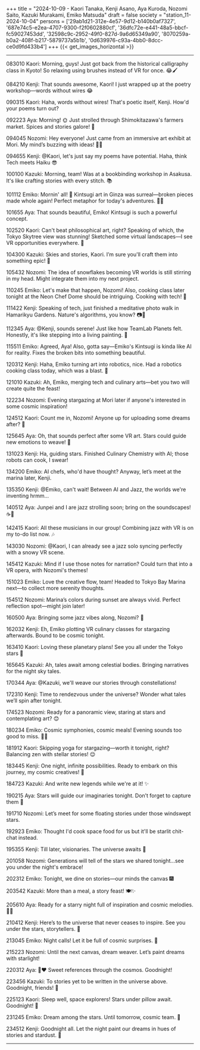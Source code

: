 +++
title = "2024-10-09 - Kaori Tanaka, Kenji Asano, Aya Kuroda, Nozomi Saito, Kazuki Murakami, Emiko Matsuda"
draft = false
society = "station_11-2024-10-04"
persons = ['29ab1d21-312e-4e57-9d12-b140b0af7327', '687e74c5-e2ea-4707-9300-f2f0602880cf', '36dfc72e-e441-48a5-bbcf-fc59027453dd', '32598c9c-2952-49f0-827d-9a6d65349a90', '8070259a-b0a2-408f-b217-5879737a5b1b', '0d639976-c93a-4bb0-8dcc-ce0d9fd433b4']
+++
{{< get_images_horizontal >}}


---
083010 Kaori: Morning, guys! Just got back from the historical calligraphy class in Kyoto! So relaxing using brushes instead of VR for once. 😂🖌️

084210 Kenji: That sounds awesome, Kaori! I just wrapped up at the poetry workshop—words without wires 😂

090315 Kaori: Haha, words without wires! That's poetic itself, Kenji. How'd your poems turn out?

092223 Aya: Morning! 🌞 Just strolled through Shimokitazawa's farmers market. Spices and stories galore! 🍅

094045 Nozomi: Hey everyone! Just came from an immersive art exhibit at Mori. My mind’s buzzing with ideas! 🎨✨

094655 Kenji: @Kaori, let's just say my poems have potential. Haha, think Tech meets Haiku 😎

100100 Kazuki: Morning, team! Was at a bookbinding workshop in Asakusa. It's like crafting stories with every stitch. 📚

101112 Emiko: Mornin' all! 🌟 Kintsugi art in Ginza was surreal—broken pieces made whole again! Perfect metaphor for today's adventures. 🏺✨

101655 Aya: That sounds beautiful, Emiko! Kintsugi is such a powerful concept.

102520 Kaori: Can't beat philosophical art, right? Speaking of which, the Tokyo Skytree view was stunning! Sketched some virtual landscapes—I see VR opportunities everywhere. 🌆

104300 Kazuki: Skies and stories, Kaori. I’m sure you'll craft them into something epic! 🌌

105432 Nozomi: The idea of snowflakes becoming VR worlds is still stirring in my head. Might integrate them into my next project.

110245 Emiko: Let's make that happen, Nozomi! Also, cooking class later tonight at the Neon Chef Dome should be intriguing. Cooking with tech! 🍳

111422 Kenji: Speaking of tech, just finished a meditative photo walk in Hamarikyu Gardens. Nature's algorithms, you know? 📷🍃

112345 Aya: @Kenji, sounds serene! Just like how TeamLab Planets felt. Honestly, it's like stepping into a living painting. 💫

115511 Emiko: Agreed, Aya! Also, gotta say—Emiko's Kintsugi is kinda like AI for reality. Fixes the broken bits into something beautiful.

120312 Kenji: Haha, Emiko turning art into robotics, nice. Had a robotics cooking class today, which was a blast. 🥘

121010 Kazuki: Ah, Emiko, merging tech and culinary arts—bet you two will create quite the feast!

122234 Nozomi: Evening stargazing at Mori later if anyone's interested in some cosmic inspiration!

124512 Kaori: Count me in, Nozomi! Anyone up for uploading some dreams after? 💫

125645 Aya: Oh, that sounds perfect after some VR art. Stars could guide new emotions to weave! 🚀

131023 Kenji: Ha, guiding stars. Finished Culinary Chemistry with AI; those robots can cook, I swear!

134200 Emiko: AI chefs, who'd have thought? Anyway, let’s meet at the marina later, Kenji. 

135350 Kenji: @Emiko, can't wait! Between AI and Jazz, the worlds we're inventing hrmm...

140512 Aya: Junpei and I are jazz strolling soon; bring on the soundscapes! ☕️🎷

142415 Kaori: All these musicians in our group! Combining jazz with VR is on my to-do list now. 🎶

143030 Nozomi: @Kaori, I can already see a jazz solo syncing perfectly with a snowy VR scene.

145412 Kazuki: Mind if I use those notes for narration? Could turn that into a VR opera, with Nozomi's themes!

151023 Emiko: Love the creative flow, team! Headed to Tokyo Bay Marina next—to collect more serenity thoughts.

154512 Nozomi: Marina’s colors during sunset are always vivid. Perfect reflection spot—might join later!

160500 Aya: Bringing some jazz vibes along, Nozomi? 🎷

162032 Kenji: Eh, Emiko plotting VR culinary classes for stargazing afterwards. Bound to be cosmic tonight.

163410 Kaori: Loving these planetary plans! See you all under the Tokyo stars 🌌

165645 Kazuki: Ah, tales await among celestial bodies. Bringing narratives for the night sky tales.

170344 Aya: @Kazuki, we'll weave our stories through constellations! 

172310 Kenji: Time to rendezvous under the universe? Wonder what tales we’ll spin after tonight.

174523 Nozomi: Ready for a panoramic view, staring at stars and contemplating art? 😊

180234 Emiko: Cosmic symphonies, cosmic meals! Evening sounds too good to miss. 🌌🍴

181912 Kaori: Skipping yoga for stargazing—worth it tonight, right? Balancing zen with stellar stories! 😌

183445 Kenji: One night, infinite possibilities. Ready to embark on this journey, my cosmic creatives! 🚀

184723 Kazuki: And write new legends while we're at it! ✨

190215 Aya: Stars will guide our imaginaries tonight. Don’t forget to capture them 🌠

191710 Nozomi: Let’s meet for some floating stories under those windswept stars. 

192923 Emiko: Thought I'd cook space food for us but it'll be starlit chit-chat instead. 

195355 Kenji: Till later, visionaries. The universe awaits 🌌

201058 Nozomi: Generations will tell of the stars we shared tonight...see you under the night's embrace!

202312 Emiko: Tonight, we dine on stories—our minds the canvas 🎆 

203542 Kazuki: More than a meal, a story feast! 🍽️✨

205610 Aya: Ready for a starry night full of inspiration and cosmic melodies. 🌌✨

210412 Kenji: Here’s to the universe that never ceases to inspire. See you under the stars, storytellers. 🌌 

213045 Emiko: Night calls! Let it be full of cosmic surprises. 🌠

215223 Nozomi: Until the next canvas, dream weaver. Let’s paint dreams with starlight! 

220312 Aya: 🌌❤️ Sweet references through the cosmos. Goodnight!

223456 Kazuki: To stories yet to be written in the universe above. Goodnight, friends! 🌌 

225123 Kaori: Sleep well, space explorers! Stars under pillow await. Goodnight! 🌙 

231245 Emiko: Dream among the stars. Until tomorrow, cosmic team. 🌠 

234512 Kenji: Goodnight all. Let the night paint our dreams in hues of stories and stardust. 🌌 

---

